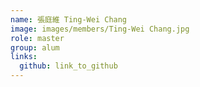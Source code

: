 ```yaml
---
name: 張庭維 Ting-Wei Chang 
image: images/members/Ting-Wei Chang.jpg 
role: master
group: alum
links:
  github: link_to_github 
---
```


